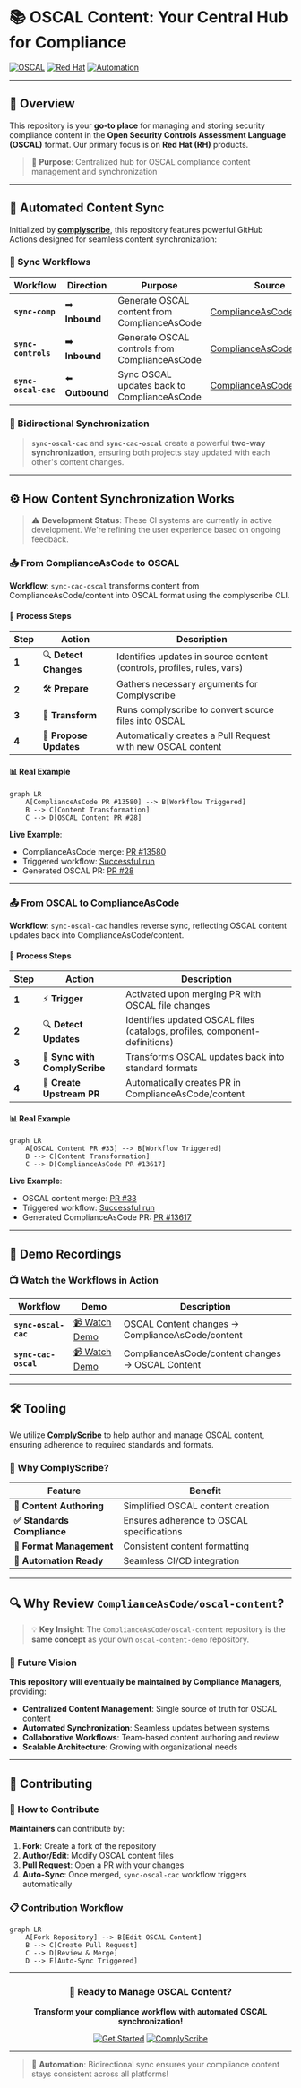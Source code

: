# 📚 OSCAL Content: Your Central Hub for Compliance

[![OSCAL](https://img.shields.io/badge/OSCAL-Content-blue?style=for-the-badge&logo=github)](https://github.com/ComplianceAsCode/oscal-content)
[![Red Hat](https://img.shields.io/badge/Focus-Red%20Hat-red?style=for-the-badge&logo=redhat)](https://www.redhat.com/)
[![Automation](https://img.shields.io/badge/Powered%20by-GitHub%20Actions-green?style=for-the-badge&logo=github-actions)](https://github.com/features/actions)

---

## 🌟 Overview

This repository is your **go-to place** for managing and storing security compliance content in the **Open Security Controls Assessment Language (OSCAL)** format. Our primary focus is on **Red Hat (RH)** products.

> 🎯 **Purpose**: Centralized hub for OSCAL compliance content management and synchronization

---

## 🚀 Automated Content Sync

Initialized by [**complyscribe**](https://github.com/complytime/complyscribe), this repository features powerful GitHub Actions designed for seamless content synchronization:

### 🔄 Sync Workflows

| Workflow             | Direction       | Purpose                                       | Source                                                                  |
|----------------------|-----------------|-----------------------------------------------|-------------------------------------------------------------------------|
| **`sync-comp`**      | ➡️ **Inbound**  | Generate OSCAL content from ComplianceAsCode  | [ComplianceAsCode/content](https://github.com/ComplianceAsCode/content) |
| **`sync-controls`**  | ➡️ **Inbound**  | Generate OSCAL controls from ComplianceAsCode | [ComplianceAsCode/content](https://github.com/ComplianceAsCode/content) |
| **`sync-oscal-cac`** | ⬅️ **Outbound** | Sync OSCAL updates back to ComplianceAsCode   | [ComplianceAsCode/content](https://github.com/ComplianceAsCode/content) |

### 🔄 Bidirectional Synchronization

> **`sync-oscal-cac`** and **`sync-cac-oscal`** create a powerful **two-way synchronization**, ensuring both projects stay updated with each other's content changes.

---

## ⚙️ How Content Synchronization Works

> ⚠️ **Development Status**: These CI systems are currently in active development. We're refining the user experience based on ongoing feedback.

### 📥 From ComplianceAsCode to OSCAL

**Workflow**: `sync-cac-oscal` transforms content from ComplianceAsCode/content into OSCAL format using the complyscribe CLI.

#### 🔄 Process Steps

| Step  | Action                 | Description                                                            |
|-------|------------------------|------------------------------------------------------------------------|
| **1** | 🔍 **Detect Changes**  | Identifies updates in source content (controls, profiles, rules, vars) |
| **2** | 🛠️ **Prepare**        | Gathers necessary arguments for Complyscribe                           |
| **3** | 🔄 **Transform**       | Runs complyscribe to convert source files into OSCAL                   |
| **4** | 📝 **Propose Updates** | Automatically creates a Pull Request with new OSCAL content            |

#### 📊 Real Example

```mermaid
graph LR
    A[ComplianceAsCode PR #13580] --> B[Workflow Triggered]
    B --> C[Content Transformation]
    C --> D[OSCAL Content PR #28]
```

**Live Example**: 
- ComplianceAsCode merge: [PR #13580](https://github.com/ComplianceAsCode/content/pull/13580)
- Triggered workflow: [Successful run](https://github.com/ComplianceAsCode/content/actions/runs/15688668981/job/44198205023)
- Generated OSCAL PR: [PR #28](https://github.com/ComplianceAsCode/oscal-content/pull/28)

---

### 📤 From OSCAL to ComplianceAsCode

**Workflow**: `sync-oscal-cac` handles reverse sync, reflecting OSCAL content updates back into ComplianceAsCode/content.

#### 🔄 Process Steps

| Step  | Action                        | Description                                                                |
|-------|-------------------------------|----------------------------------------------------------------------------|
| **1** | ⚡ **Trigger**                 | Activated upon merging PR with OSCAL file changes                          |
| **2** | 🔍 **Detect Updates**         | Identifies updated OSCAL files (catalogs, profiles, component-definitions) |
| **3** | 🔄 **Sync with ComplyScribe** | Transforms OSCAL updates back into standard formats                        |
| **4** | 📝 **Create Upstream PR**     | Automatically creates PR in ComplianceAsCode/content                       |

#### 📊 Real Example

```mermaid
graph LR
    A[OSCAL Content PR #33] --> B[Workflow Triggered]
    B --> C[Content Transformation]
    C --> D[ComplianceAsCode PR #13617]
```

**Live Example**:
- OSCAL content merge: [PR #33](https://github.com/ComplianceAsCode/oscal-content/pull/33)
- Triggered workflow: [Successful run](https://github.com/ComplianceAsCode/oscal-content/actions/runs/15841883094/job/44656004616)
- Generated ComplianceAsCode PR: [PR #13617](https://github.com/ComplianceAsCode/content/pull/13617)

---

## 🎥 Demo Recordings

### 📺 Watch the Workflows in Action

| Workflow             | Demo                                                                                    | Description                                      |
|----------------------|-----------------------------------------------------------------------------------------|--------------------------------------------------|
| **`sync-oscal-cac`** | [📹 Watch Demo](https://drive.google.com/file/d/1ZOc-H4f5zG_NCf_5rEuQMSwMZ52PkFzY/view) | OSCAL Content changes → ComplianceAsCode/content |
| **`sync-cac-oscal`** | [📹 Watch Demo](https://drive.google.com/file/d/1rvRlNkCzlvTh7NIC9JCKNIkiJCxW_S3W/view) | ComplianceAsCode/content changes → OSCAL Content |

---

## 🛠️ Tooling

We utilize [**ComplyScribe**](https://github.com/complytime/complyscribe) to help author and manage OSCAL content, ensuring adherence to required standards and formats.

### 🎯 Why ComplyScribe?

| Feature                    | Benefit                                   |
|----------------------------|-------------------------------------------|
| **📝 Content Authoring**   | Simplified OSCAL content creation         |
| **✅ Standards Compliance** | Ensures adherence to OSCAL specifications |
| **🔄 Format Management**   | Consistent content formatting             |
| **🤖 Automation Ready**    | Seamless CI/CD integration                |

---

## 🔍 Why Review `ComplianceAsCode/oscal-content`?

> 💡 **Key Insight**: The `ComplianceAsCode/oscal-content` repository is the **same concept** as your own `oscal-content-demo` repository.

### 🎯 Future Vision

**This repository will eventually be maintained by Compliance Managers**, providing:

- **Centralized Content Management**: Single source of truth for OSCAL content
- **Automated Synchronization**: Seamless updates between systems
- **Collaborative Workflows**: Team-based content authoring and review
- **Scalable Architecture**: Growing with organizational needs

---

## 🤝 Contributing

### 🚀 How to Contribute

**Maintainers** can contribute by:

1. **Fork**: Create a fork of the repository
2. **Author/Edit**: Modify OSCAL content files
3. **Pull Request**: Open a PR with your changes
4. **Auto-Sync**: Once merged, `sync-oscal-cac` workflow triggers automatically

### 📋 Contribution Workflow

```mermaid
graph LR
    A[Fork Repository] --> B[Edit OSCAL Content]
    B --> C[Create Pull Request]
    C --> D[Review & Merge]
    D --> E[Auto-Sync Triggered]
```

---

<div align="center">

### 🚀 Ready to Manage OSCAL Content?

**Transform your compliance workflow with automated OSCAL synchronization!**

[![Get Started](https://img.shields.io/badge/Get%20Started-Repository-blue?style=for-the-badge&logo=github)](https://github.com/ComplianceAsCode/oscal-content)
[![ComplyScribe](https://img.shields.io/badge/Learn-ComplyScribe-green?style=for-the-badge&logo=github)](https://github.com/complytime/complyscribe)

</div>

---

> 🔄 **Automation**: Bidirectional sync ensures your compliance content stays consistent across all platforms!
